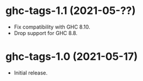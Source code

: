 # ghc-tags-1.1 (2021-05-??)
* Fix compatibility with GHC 8.10.
* Drop support for GHC 8.8.

# ghc-tags-1.0 (2021-05-17)
* Initial release.
